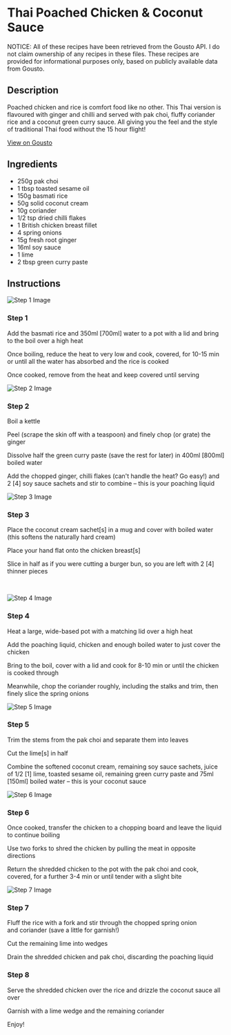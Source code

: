 # Thai Poached Chicken & Coconut Sauce 

NOTICE: All of these recipes have been retrieved from the Gousto API. I do not claim ownership of any recipes in these files. These recipes are provided for informational purposes only, based on publicly available data from Gousto.

## Description

Poached chicken and rice is comfort food like no other. This Thai version is flavoured with ginger and chilli and served with pak choi, fluffy coriander rice and a coconut green curry sauce.  All giving you the feel and the style of traditional Thai food without the 15 hour flight!

[View on Gousto](https://www.gousto.co.uk/recipes/cookbook/thai-poached-chicken-coconut-sauce)

## Ingredients

- 250g pak choi
- 1 tbsp toasted sesame oil 
- 150g basmati rice
- 50g solid coconut cream
- 10g coriander
- 1/2 tsp dried chilli flakes 
- 1 British chicken breast fillet
- 4 spring onions
- 15g fresh root ginger
- 16ml soy sauce
- 1 lime 
- 2 tbsp green curry paste

## Instructions

![Step 1 Image](https://production-media.gousto.co.uk/cms/recipe-step-image/664.-step--1-x200.jpg)

### Step 1

Add the basmati rice and 350ml <span class="text-danger">[700ml]</span> water to a pot with a lid and bring to the boil over a high heat


Once boiling, reduce the heat to very low and cook, covered, for 10-15 min or until all the water has absorbed and the rice is cooked


Once cooked, remove from the heat and keep covered until serving&nbsp;

![Step 2 Image](https://production-media.gousto.co.uk/cms/recipe-step-image/664.-step--2-x200.jpg)

### Step 2

Boil a kettle


Peel (scrape the skin off with a teaspoon) and finely chop (or grate) the ginger


Dissolve half the green curry paste&nbsp;(save the rest for later) in 400ml <span class="text-danger">[800ml]</span> boiled water


Add the chopped&nbsp;ginger,&nbsp;chilli flakes (can't handle the heat? Go easy!) and 2 <span class="text-danger">[4]</span> soy sauce sachets and stir to combine &ndash; this is your poaching liquid

![Step 3 Image](https://production-media.gousto.co.uk/cms/recipe-step-image/664.step-3-x200.jpg)

### Step 3

Place the coconut cream sachet<span class="text-danger">[s]</span> in a mug and cover with boiled water (this softens the naturally hard cream)


Place your hand flat onto the chicken breast<span class="text-danger">[s]</span>


Slice in half as if you were cutting a burger bun, so you are left with 2 <span class="text-danger">[4]</span> thinner pieces


&nbsp;

![Step 4 Image](https://production-media.gousto.co.uk/cms/recipe-step-image/664.-step--4-x200.jpg)

### Step 4

Heat a large, wide-based pot with a matching lid over a high heat


Add the poaching liquid, chicken and enough boiled water to just cover the chicken


Bring to the boil, cover with a lid&nbsp;and cook for 8-10 min or until the chicken is cooked through


Meanwhile, chop the coriander roughly, including the stalks&nbsp;and trim, then finely slice the spring onions

![Step 5 Image](https://production-media.gousto.co.uk/cms/recipe-step-image/664.-step--5-x200.jpg)

### Step 5

Trim the stems from the pak choi and separate them into leaves


Cut the lime<span class="text-danger">[s]</span> in half


Combine the softened coconut cream, remaining&nbsp;soy sauce sachets, juice of 1/2&nbsp;<span class="text-danger">[1]</span> lime, toasted sesame oil, remaining green curry paste and 75ml <span class="text-danger">[150ml]</span> boiled water&nbsp;&ndash; this is your coconut sauce

![Step 6 Image](https://production-media.gousto.co.uk/cms/recipe-step-image/664.-step--6-x200.jpg)

### Step 6

Once&nbsp;cooked,&nbsp;transfer the chicken to a chopping board and leave the&nbsp;liquid to continue boiling&nbsp;


Use two forks to shred the chicken by pulling the meat in opposite directions


Return&nbsp;the shredded chicken&nbsp;to the pot with the pak choi and cook, covered, for a further 3-4 min or until tender with a slight bite

![Step 7 Image](https://production-media.gousto.co.uk/cms/recipe-step-image/664.-step--7-x200.jpg)

### Step 7

Fluff the&nbsp;rice with a fork and stir through the chopped spring onion and&nbsp;coriander&nbsp;(save a little for garnish!)


Cut the remaining lime into wedges


Drain the shredded chicken and pak choi, discarding the poaching liquid

### Step 8

Serve the shredded chicken over the rice and drizzle the coconut sauce all over


Garnish with a lime wedge and the remaining&nbsp;coriander


Enjoy!

